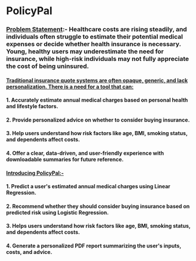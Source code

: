 # PolicyPal

### <ins>Problem Statement</ins>:- Healthcare costs are rising steadily, and individuals often struggle to estimate their potential medical expenses or decide whether health insurance is necessary. Young, healthy users may underestimate the need for insurance, while high-risk individuals may not fully appreciate the cost of being uninsured.

#### <ins>Traditional insurance quote systems are often opaque, generic, and lack personalization. There is a need for a tool that can:</ins>
#### 1. Accurately estimate annual medical charges based on personal health and lifestyle factors.
#### 2. Provide personalized advice on whether to consider buying insurance.
#### 3. Help users understand how risk factors like age, BMI, smoking status, and dependents affect costs.
#### 4. Offer a clear, data-driven, and user-friendly experience with downloadable summaries for future reference.

#### <ins>Introducing PolicyPal:-</ins>
#### 1. Predict a user's estimated annual medical charges using Linear Regression.
#### 2. Recommend whether they should consider buying insurance based on predicted risk using Logistic Regression.
#### 3. Helps users understand how risk factors like age, BMI, smoking status, and dependents affect costs.
#### 4. Generate a personalized PDF report summarizing the user's inputs, costs, and advice.
